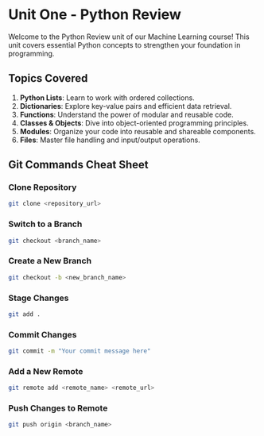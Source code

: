 # Unit One - Python Review
Welcome to the Python Review unit of our Machine Learning course! This unit covers essential Python concepts to strengthen your foundation in programming.
## Topics Covered

1. **Python Lists**: Learn to work with ordered collections.
2. **Dictionaries**: Explore key-value pairs and efficient data retrieval.
3. **Functions**: Understand the power of modular and reusable code.
4. **Classes & Objects**: Dive into object-oriented programming principles.
5. **Modules**: Organize your code into reusable and shareable components.
6. **Files**: Master file handling and input/output operations.

## Git Commands Cheat Sheet
### Clone Repository
```bash
git clone <repository_url>
```

### Switch to a Branch

```bash
git checkout <branch_name>
```
### Create a New Branch

```bash
git checkout -b <new_branch_name>
```
### Stage Changes

```bash
git add .
```
### Commit Changes

```bash
git commit -m "Your commit message here"
```

### Add a New Remote

```bash
git remote add <remote_name> <remote_url>
```

### Push Changes to Remote

```bash
git push origin <branch_name>
```

